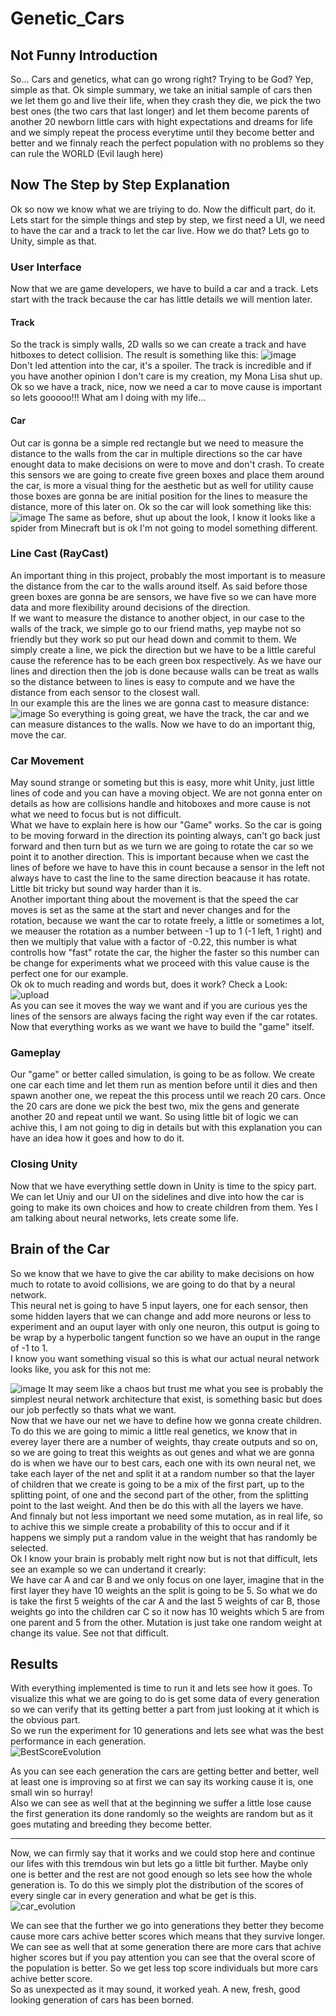 # Genetic_Cars
## Not Funny Introduction
So... Cars and genetics, what can go wrong right? Trying to be God? Yep, simple as that. Ok simple summary, we take an initial sample of cars then we let them go and live their life, when they crash they die, we pick the two best ones (the two cars that last longer) and let them become parents of another 20 newborn little cars with hight expectations and dreams for life and we simply repeat the process everytime until they become better and better and we finnaly reach the perfect population with no problems so they can rule the WORLD (Evil laugh here)   

## Now The Step by Step Explanation  
Ok so now we know what we are triying to do. Now the difficult part, do it.  
Lets start for the simple things and step by step, we first need a UI, we need to have the car and a track to let the car live. How we do that? Lets go to Unity, simple as that.  
### User Interface
Now that we are game developers, we have to build a car and a track. Lets start with the track because the car has little details we will mention later.  
#### Track
So the track is simply walls, 2D walls so we can create a track and have hitboxes to detect collision. The result is something like this:
![image](https://user-images.githubusercontent.com/91338053/221318713-60698cf4-5444-4f19-a611-625ce3e1568d.png)  
Don't led attention into the car, it's a spoiler. The track is incredible and if you have another opinion I don't care is my creation, my Mona Lisa shut up.  
Ok so we have a track, nice, now we need a car to move cause is important so lets gooooo!!! What am I doing with my life...  
#### Car  
Out car is gonna be a simple red rectangle but we need to measure the distance to the walls from the car in multiple directions so the car have enought data to make decisions on were to move and don't crash. To create this sensors we are going to create five green boxes and place them around the car, is more a visual thing for the aesthetic but as well for utility cause those boxes are gonna be are initial position for the lines to measure the distance, more of this later on. Ok so the car will look something like this:  
![image](https://user-images.githubusercontent.com/91338053/221319750-580bfbc2-052b-46cd-88bd-c1914c84be14.png)
The same as before, shut up about the look, I know it looks like a spider from Minecraft but is ok I'm not going to model something different.  
### Line Cast (RayCast)
An important thing in this project, probably the most important is to measure the distance from the car to the walls around itself. As said before those green boxes are gonna be are sensors, we have five so we can have more data and more flexibility around decisions of the direction.  
If we want to measure the distance to another object, in our case to the walls of the track, we simple go to our friend maths, yep maybe not so friendly but they work so put our head down and commit to them. We simply create a line, we pick the direction but we have to be a little careful cause the reference has to be each green box respectively. As we have our lines and direction then the job is done because walls can be treat as walls so the distance between to lines is easy to compute and we have the distance from each sensor to the closest wall.  
In our example this are the lines we are gonna cast to measure distance:
![image](https://user-images.githubusercontent.com/91338053/221320798-caccd78f-b8dc-4888-813a-98337bf81ae4.png)
So everything is going great, we have the track, the car and we can measure distances to the walls. Now we have to do an important thig, move the car.  
### Car Movement  
May sound strange or someting but this is easy, more whit Unity, just little lines of code and you can have a moving object. We are not gonna enter on details as how are collisions handle and hitoboxes and more cause is not what we need to focus but is not difficult.  
What we have to explain here is how our "Game" works. So the car is going to be moving forward in the direction its pointing always, can't go back just forward and then turn but as we turn we are going to rotate the car so we point it to another direction. This is important because when we cast the lines of before we have to have this in count because a sensor in the left not always have to cast the line to the same direction beacause it has rotate. Little bit tricky but sound way harder than it is.  
Another important thing about the movement is that the speed the car moves is set as the same at the start and never changes and for the rotation, because we want the car to rotate freely, a little or sometimes a lot, we meauser the rotation as a number between -1 up to 1 (-1 left, 1 right) and then we multiply that value with a factor of -0.22, this number is what controlls how "fast" rotate the car, the higher the faster so this number can be change for experiments what we proceed with this value cause is the perfect one for our example.  
Ok ok to much reading and words but, does it work? Check a Look:  
![upload](https://user-images.githubusercontent.com/91338053/221354285-956d2fff-17a7-430e-a014-3c192be1b2f9.gif)  
As you can see it moves the way we want and if you are curious yes the lines of the sensors are always facing the right way even if the car rotates. Now that everything works as we want we have to build the "game" itself.  
### Gameplay
Our "game" or better called simulation, is going to be as follow. We create one car each time and let them run as mention before until it dies and then spawn another one, we repeat the this process until we reach 20 cars. Once the 20 cars are done we pick the best two, mix the gens and generate another 20 and repeat until we want.  So using little bit of logic we can achive this, I am not going to dig in details but with this explanation you can have an idea how it goes and how to do it.  
### Closing Unity
Now that we have everything settle down in Unity is time to the spicy part. We can let Uniy and our UI on the sidelines and dive into how the car is going to make its own choices and how to create children from them. Yes I am talking about neural networks, lets create some life.  
## Brain of the Car
So we know that we have to give the car ability to make decisions on how much to rotate to avoid collisions, we are going to do that by a neural network.  
This neural net is going to have 5 input layers, one for each sensor, then some hidden layers that we can change and add more neurons or less to experiment and an ouput layer with only one neuron, this output is going to be wrap by a hyperbolic tangent function so we have an ouput in the range of -1 to 1.  
I know you want something visual so this is what our actual neural network looks like, you ask for this not me:

![image](https://user-images.githubusercontent.com/91338053/221355145-ff27ac66-247c-4018-85f4-40a43e3bb3d7.png)
It may seem like a chaos but trust me what you see is probably the simplest neural network architecture that exist, is something basic but does our job perfectly so thats what we want.    
Now that we have our net we have to define how we gonna create children. To do this we are going to mimic a little real genetics, we know that in everey layer there are a number of weights, thay create outputs and so on, so we are going to treat this weights as out genes and what we are gonna do is when we have our to best cars, each one with its own neural net, we take each layer of the net and split it at a random number so that the layer of children that we create is going to be a mix of the first part, up to the splitting point, of one and the second part of the other, from the splitting point to the last weight. And then be do this with all the layers we have.  
And finnaly but not less important we need some mutation, as in real life, so to achive this we simple create a probability of this to occur and if it happens we simply put a random value in the weight that has randomly be selected.  
Ok I know your brain is probably melt right now but is not that difficult, lets see an example so we can undertand it crearly:  
We have car A and car B and we only focus on one layer, imagine that in the first layer they have 10 weights an the split is going to be 5. So what we do is take the first 5 weights of the car A and the last 5 weights of car B, those weights go into the children car C so it now has 10 weights which 5 are from one parent and 5 from the other. Mutation is just take one random weight at change its value. See not that difficult.  

## Results
With everything implemented is time to run it and lets see how it goes. To visualize this what we are going to do is get some data of every generation so we can verify that its getting better a part from just looking at it which is the obvious part.  
So we run the experiment for 10 generations and lets see what was the best performance in each generation.  
 ![BestScoreEvolution](https://user-images.githubusercontent.com/91338053/222271689-1396f71c-1266-4590-a2c8-5eebcbfb1f1c.png)

As you can see each generation the cars are getting better and better, well at least one is improving so at first we can say its working cause it is, one small win so hurray!  
Also we can see as well that at the beginning we suffer a little lose cause the first generation its done randomly so the weights are random but as it goes mutating and breeding they become better.  

---

Now, we can firmly say that it works and we could stop here and continue our lifes with this tremdous win but lets go a little bit further. Maybe only one is better and the rest are not good enough so lets see how the whole generation is. To do this we simply plot the distribution of the scores of every single car in every generation and what be get is this.  
![car_evolution](https://user-images.githubusercontent.com/91338053/222271615-39580f12-8b5c-47bc-8670-b01745f10000.gif)

We can see that the further we go into generations they better they become cause more cars achive better scores which means that they survive longer. We can see as well that at some generation there are more cars that achive higher scores but if you pay attention you can see that the overal score of the population is better. So we get less top score individuals but more cars achive better score.  
So as unexpected as it may sound, it worked yeah. A new, fresh, good looking generation of cars has been borned.  

